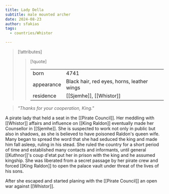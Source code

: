 ```yaml
---
title: Lady Della
subtitle: male mounted archer
date: 2024-08-23
author: sfakias
tags:
  - countries/Whistor

---
```

> [!attributes]
> 
> > [!quote]
> >
> > | | |
> > | --- | --- |
> > | born | 4741 |
> > | appearance | Black hair, red eyes, horns, leather wings |
> > | residence | [[Sjemhe]], [[Whistor]] |

>_"Thanks for your cooperation, King."_

A pirate lady that held a seat in the [[Pirate Council]]. Her meddling with [[Whistor]] affairs and influence on [[King Raldon]] eventually made her Counsellor in [[Sjemhe]]. She is suspected to work not only in public but also in shadows, as she is believed to have poisoned Raldon's queen wife. Many began to spread the word that she had seduced the king and made him fall asleep, ruling in his stead. She ruled the country for a short period of time and established many contacts and informants, until general [[Kuthnor]]'s coup d'etat put her in prison with the king and he assumed kingship. She was liberated from a secret passage by her pirate crew and forced [[King Raldon]] to open the palace vault under threat of the lives of his sons.

After she escaped and started planing with the [[Pirate Council]] an open war against [[Whistor]].